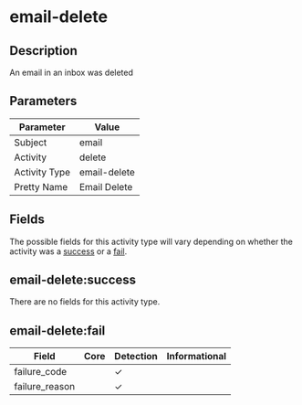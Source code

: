 email-delete
============

Description
-----------
An email in an inbox was deleted

Parameters
----------
| Parameter     | Value        |
| ------------- | ------------ |
| Subject       | email        |
| Activity      | delete       |
| Activity Type | email-delete |
| Pretty Name   | Email Delete |


Fields
------

The possible fields for this activity type will vary depending on whether the activity was a [success](#email-deletesuccess) or a [fail](#email-deletefail).


email-delete:success
--------------------

There are no fields for this activity type.


email-delete:fail
-----------------

| Field          | Core | Detection | Informational |
| -------------- | ---- | --------- | ------------- |
| failure_code   |      | &#10003;  |               |
| failure_reason |      | &#10003;  |               |